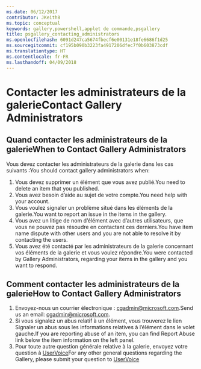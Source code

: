 ```yaml
---
ms.date: 06/12/2017
contributor: JKeithB
ms.topic: conceptual
keywords: gallery,powershell,applet de commande,psgallery
title: psgallery_contacting_administrators
ms.openlocfilehash: 6091d247ca5674fbecf6e00131e18fe6686f1d25
ms.sourcegitcommit: cf195b090b3223fa4917206dfec7f0b603873cdf
ms.translationtype: HT
ms.contentlocale: fr-FR
ms.lasthandoff: 04/09/2018
---
```

# <a name="contact-gallery-administrators"></a><span data-ttu-id="f9e23-103">Contacter les administrateurs de la galerie</span><span class="sxs-lookup"><span data-stu-id="f9e23-103">Contact Gallery Administrators</span></span>

## <a name="when-to-contact-gallery-administrators"></a><span data-ttu-id="f9e23-104">Quand contacter les administrateurs de la galerie</span><span class="sxs-lookup"><span data-stu-id="f9e23-104">When to Contact Gallery Administrators</span></span>

<span data-ttu-id="f9e23-105">Vous devez contacter les administrateurs de la galerie dans les cas suivants :</span><span class="sxs-lookup"><span data-stu-id="f9e23-105">You should contact gallery administrators when:</span></span>

1. <span data-ttu-id="f9e23-106">Vous devez supprimer un élément que vous avez publié.</span><span class="sxs-lookup"><span data-stu-id="f9e23-106">You need to delete an item that you published.</span></span>
2. <span data-ttu-id="f9e23-107">Vous avez besoin d’aide au sujet de votre compte.</span><span class="sxs-lookup"><span data-stu-id="f9e23-107">You need help with your account.</span></span>
3. <span data-ttu-id="f9e23-108">Vous voulez signaler un problème situé dans les éléments de la galerie.</span><span class="sxs-lookup"><span data-stu-id="f9e23-108">You want to report an issue in the items in the gallery.</span></span>
4. <span data-ttu-id="f9e23-109">Vous avez un litige de nom d’élément avec d’autres utilisateurs, que vous ne pouvez pas résoudre en contactant ces derniers.</span><span class="sxs-lookup"><span data-stu-id="f9e23-109">You have item name dispute with other users and you are not able to resolve it by contacting the users.</span></span>
5. <span data-ttu-id="f9e23-110">Vous avez été contacté par les administrateurs de la galerie concernant vos éléments de la galerie et vous voulez répondre.</span><span class="sxs-lookup"><span data-stu-id="f9e23-110">You were contacted by Gallery Administrators, regarding your items in the gallery and you want to respond.</span></span>

## <a name="how-to-contact-gallery-administrators"></a><span data-ttu-id="f9e23-111">Comment contacter les administrateurs de la galerie</span><span class="sxs-lookup"><span data-stu-id="f9e23-111">How to Contact Gallery Administrators</span></span>

1. <span data-ttu-id="f9e23-112">Envoyez-nous un courrier électronique : cgadmin@microsoft.com.</span><span class="sxs-lookup"><span data-stu-id="f9e23-112">Send us an email: cgadmin@microsoft.com.</span></span>
2. <span data-ttu-id="f9e23-113">Si vous signalez un abus relatif à un élément, vous trouverez le lien Signaler un abus sous les informations relatives à l’élément dans le volet gauche.</span><span class="sxs-lookup"><span data-stu-id="f9e23-113">If you are reporting abuse of an item, you can find Report Abuse link below the item information on the left panel.</span></span>
3. <span data-ttu-id="f9e23-114">Pour toute autre question générale relative à la galerie, envoyez votre question à [UserVoice](http://windowsserver.uservoice.com/forums/301869-powershell)</span><span class="sxs-lookup"><span data-stu-id="f9e23-114">For any other general questions regarding the Gallery, please submit your question to [UserVoice](http://windowsserver.uservoice.com/forums/301869-powershell)</span></span>